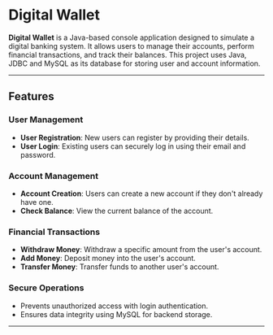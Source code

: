 # Digital Wallet

**Digital Wallet** is a Java-based console application designed to simulate a digital banking system. It allows users to manage their accounts, perform financial transactions, and track their balances. This project uses Java, JDBC and MySQL as its database for storing user and account information.

---

## Features

### User Management
- **User Registration**: New users can register by providing their details.
- **User Login**: Existing users can securely log in using their email and password.

### Account Management
- **Account Creation**: Users can create a new account if they don't already have one.
- **Check Balance**: View the current balance of the account.

### Financial Transactions
- **Withdraw Money**: Withdraw a specific amount from the user's account.
- **Add Money**: Deposit money into the user's account.
- **Transfer Money**: Transfer funds to another user's account.

### Secure Operations
- Prevents unauthorized access with login authentication.
- Ensures data integrity using MySQL for backend storage.

---

